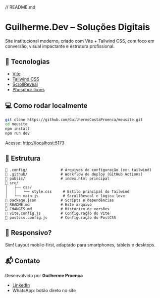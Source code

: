 // README.md

# Guilherme.Dev – Soluções Digitais

Site institucional moderno, criado com Vite + Tailwind CSS, com foco em conversão, visual impactante e estrutura profissional.

## 🚀 Tecnologias

- [Vite](https://vitejs.dev/)
- [Tailwind CSS](https://tailwindcss.com/)
- [ScrollReveal](https://scrollrevealjs.org/)
- [Phosphor Icons](https://phosphoricons.com/)

## 💻 Como rodar localmente

```bash
git clone https://github.com/GuilhermeCostaProenca/meusite.git
cd meusite
npm install
npm run dev
```

Acesse: [http://localhost:5173](http://localhost:5173)

## 📁 Estrutura

```
📁 .config/               # Arquivos de configuração (ex: tailwind)
📁 .github/               # Workflow de deploy (GitHub Actions)
📁 public/                # index.html principal
📁 src/
│   ├── css/
│   │   └── style.css     # Estilo principal do Tailwind
│   └── main.js           # ScrollReveal e lógica leve
📄 package.json           # Scripts e dependências
📄 README.md              # Este arquivo
📄 CHANGES.md             # Histórico de versões
📄 vite.config.js         # Configuração do Vite
📄 postcss.config.js      # Configuração do PostCSS
```

## 📱 Responsivo?

Sim! Layout mobile-first, adaptado para smartphones, tablets e desktops.

## 📬 Contato

Desenvolvido por **Guilherme Proença**

- [LinkedIn](https://www.linkedin.com/in/guilhermecostaproenca/)
- WhatsApp: botão direto no site
